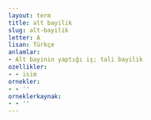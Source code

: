 ```yaml
---
layout: term
title: alt bayilik
slug: alt-bayilik
letter: A
lisan: Türkçe
anlamlar:
- Alt bayinin yaptığı iş; tali bayilik
ozellikler:
- - isim
ornekler:
- - ''
orneklerkaynak:
- - ''
---
```

